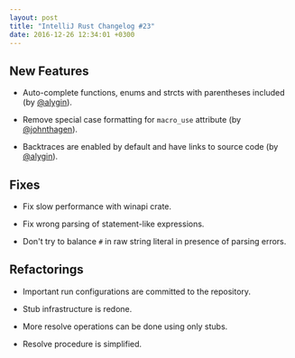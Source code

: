 ```yaml
---
layout: post
title: "IntelliJ Rust Changelog #23"
date: 2016-12-26 12:34:01 +0300
---
```


## New Features

* Auto-complete functions, enums and strcts with parentheses included (by
  [@alygin]).

* Remove special case formatting for `macro_use` attribute (by [@johnthagen]).

* Backtraces are enabled by default and have links to source code (by [@alygin]).

## Fixes

* Fix slow performance with winapi crate.

* Fix wrong parsing of statement-like expressions.

* Don't try to balance `#` in raw string literal in presence of parsing errors.

## Refactorings

* Important run configurations are committed to the repository.

* Stub infrastructure is redone.

* More resolve operations can be done using only stubs.

* Resolve procedure is simplified.

[@alygin]: https://github.com/alygin
[@johnthagen]: https://github.com/johnthagen
